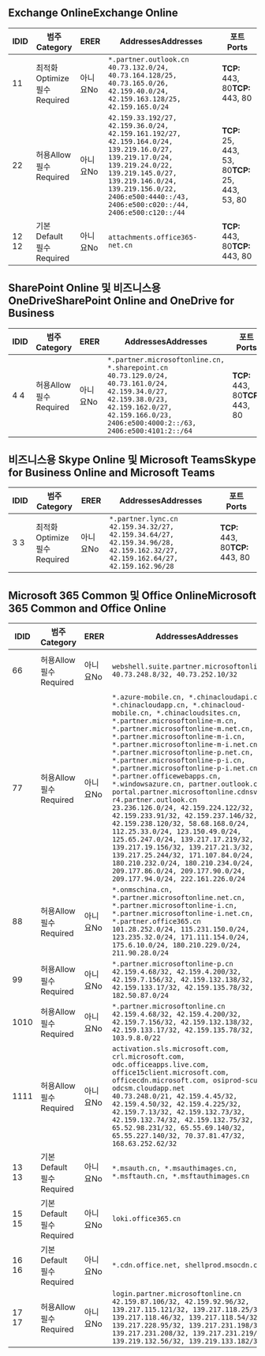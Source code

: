 <!--THIS FILE IS AUTOMATICALLY GENERATED. MANUAL CHANGES WILL BE OVERWRITTEN.-->
<!--Please contact the Office 365 Endpoints team with any questions.-->
<!--China endpoints version 2020082800-->
<!--File generated 2020-10-07 14:02:16.9065-->

## <a name="exchange-online"></a><span data-ttu-id="a1198-101">Exchange Online</span><span class="sxs-lookup"><span data-stu-id="a1198-101">Exchange Online</span></span>

<span data-ttu-id="a1198-102">ID</span><span class="sxs-lookup"><span data-stu-id="a1198-102">ID</span></span> | <span data-ttu-id="a1198-103">범주</span><span class="sxs-lookup"><span data-stu-id="a1198-103">Category</span></span> | <span data-ttu-id="a1198-104">ER</span><span class="sxs-lookup"><span data-stu-id="a1198-104">ER</span></span> | <span data-ttu-id="a1198-105">Addresses</span><span class="sxs-lookup"><span data-stu-id="a1198-105">Addresses</span></span> | <span data-ttu-id="a1198-106">포트</span><span class="sxs-lookup"><span data-stu-id="a1198-106">Ports</span></span>
-- | -------------------- | -- | ---------------------------------------------------------------------------------------------------------------------------------------------------------------------------------------------------------------------------------------------- | ------------------------
<span data-ttu-id="a1198-107">1</span><span class="sxs-lookup"><span data-stu-id="a1198-107">1</span></span> | <span data-ttu-id="a1198-108">최적화</span><span class="sxs-lookup"><span data-stu-id="a1198-108">Optimize</span></span><BR><span data-ttu-id="a1198-109">필수</span><span class="sxs-lookup"><span data-stu-id="a1198-109">Required</span></span> | <span data-ttu-id="a1198-110">아니요</span><span class="sxs-lookup"><span data-stu-id="a1198-110">No</span></span> | `*.partner.outlook.cn`<BR>`40.73.132.0/24, 40.73.164.128/25, 40.73.165.0/26, 42.159.40.0/24, 42.159.163.128/25, 42.159.165.0/24` | <span data-ttu-id="a1198-111">**TCP:** 443, 80</span><span class="sxs-lookup"><span data-stu-id="a1198-111">**TCP:** 443, 80</span></span>
<span data-ttu-id="a1198-112">2</span><span class="sxs-lookup"><span data-stu-id="a1198-112">2</span></span> | <span data-ttu-id="a1198-113">허용</span><span class="sxs-lookup"><span data-stu-id="a1198-113">Allow</span></span><BR><span data-ttu-id="a1198-114">필수</span><span class="sxs-lookup"><span data-stu-id="a1198-114">Required</span></span> | <span data-ttu-id="a1198-115">아니요</span><span class="sxs-lookup"><span data-stu-id="a1198-115">No</span></span> | `42.159.33.192/27, 42.159.36.0/24, 42.159.161.192/27, 42.159.164.0/24, 139.219.16.0/27, 139.219.17.0/24, 139.219.24.0/22, 139.219.145.0/27, 139.219.146.0/24, 139.219.156.0/22, 2406:e500:4440::/43, 2406:e500:c020::/44, 2406:e500:c120::/44` | <span data-ttu-id="a1198-116">**TCP:** 25, 443, 53, 80</span><span class="sxs-lookup"><span data-stu-id="a1198-116">**TCP:** 25, 443, 53, 80</span></span>
<span data-ttu-id="a1198-117">12 </span><span class="sxs-lookup"><span data-stu-id="a1198-117">12</span></span> | <span data-ttu-id="a1198-118">기본</span><span class="sxs-lookup"><span data-stu-id="a1198-118">Default</span></span><BR><span data-ttu-id="a1198-119">필수</span><span class="sxs-lookup"><span data-stu-id="a1198-119">Required</span></span> | <span data-ttu-id="a1198-120">아니요</span><span class="sxs-lookup"><span data-stu-id="a1198-120">No</span></span> | `attachments.office365-net.cn` | <span data-ttu-id="a1198-121">**TCP:** 443, 80</span><span class="sxs-lookup"><span data-stu-id="a1198-121">**TCP:** 443, 80</span></span>

## <a name="sharepoint-online-and-onedrive-for-business"></a><span data-ttu-id="a1198-122">SharePoint Online 및 비즈니스용 OneDrive</span><span class="sxs-lookup"><span data-stu-id="a1198-122">SharePoint Online and OneDrive for Business</span></span>

<span data-ttu-id="a1198-123">ID</span><span class="sxs-lookup"><span data-stu-id="a1198-123">ID</span></span> | <span data-ttu-id="a1198-124">범주</span><span class="sxs-lookup"><span data-stu-id="a1198-124">Category</span></span> | <span data-ttu-id="a1198-125">ER</span><span class="sxs-lookup"><span data-stu-id="a1198-125">ER</span></span> | <span data-ttu-id="a1198-126">Addresses</span><span class="sxs-lookup"><span data-stu-id="a1198-126">Addresses</span></span> | <span data-ttu-id="a1198-127">포트</span><span class="sxs-lookup"><span data-stu-id="a1198-127">Ports</span></span>
-- | ----------------- | -- | --------------------------------------------------------------------------------------------------------------------------------------------------------------------------------------------------- | ----------------
<span data-ttu-id="a1198-128">4 </span><span class="sxs-lookup"><span data-stu-id="a1198-128">4</span></span> | <span data-ttu-id="a1198-129">허용</span><span class="sxs-lookup"><span data-stu-id="a1198-129">Allow</span></span><BR><span data-ttu-id="a1198-130">필수</span><span class="sxs-lookup"><span data-stu-id="a1198-130">Required</span></span> | <span data-ttu-id="a1198-131">아니요</span><span class="sxs-lookup"><span data-stu-id="a1198-131">No</span></span> | `*.partner.microsoftonline.cn, *.sharepoint.cn`<BR>`40.73.129.0/24, 40.73.161.0/24, 42.159.34.0/27, 42.159.38.0/23, 42.159.162.0/27, 42.159.166.0/23, 2406:e500:4000:2::/63, 2406:e500:4101:2::/64` | <span data-ttu-id="a1198-132">**TCP:** 443, 80</span><span class="sxs-lookup"><span data-stu-id="a1198-132">**TCP:** 443, 80</span></span>

## <a name="skype-for-business-online-and-microsoft-teams"></a><span data-ttu-id="a1198-133">비즈니스용 Skype Online 및 Microsoft Teams</span><span class="sxs-lookup"><span data-stu-id="a1198-133">Skype for Business Online and Microsoft Teams</span></span>

<span data-ttu-id="a1198-134">ID</span><span class="sxs-lookup"><span data-stu-id="a1198-134">ID</span></span> | <span data-ttu-id="a1198-135">범주</span><span class="sxs-lookup"><span data-stu-id="a1198-135">Category</span></span> | <span data-ttu-id="a1198-136">ER</span><span class="sxs-lookup"><span data-stu-id="a1198-136">ER</span></span> | <span data-ttu-id="a1198-137">Addresses</span><span class="sxs-lookup"><span data-stu-id="a1198-137">Addresses</span></span> | <span data-ttu-id="a1198-138">포트</span><span class="sxs-lookup"><span data-stu-id="a1198-138">Ports</span></span>
-- | -------------------- | -- | -------------------------------------------------------------------------------------------------------------------------------- | ----------------
<span data-ttu-id="a1198-139">3 </span><span class="sxs-lookup"><span data-stu-id="a1198-139">3</span></span> | <span data-ttu-id="a1198-140">최적화</span><span class="sxs-lookup"><span data-stu-id="a1198-140">Optimize</span></span><BR><span data-ttu-id="a1198-141">필수</span><span class="sxs-lookup"><span data-stu-id="a1198-141">Required</span></span> | <span data-ttu-id="a1198-142">아니요</span><span class="sxs-lookup"><span data-stu-id="a1198-142">No</span></span> | `*.partner.lync.cn`<BR>`42.159.34.32/27, 42.159.34.64/27, 42.159.34.96/28, 42.159.162.32/27, 42.159.162.64/27, 42.159.162.96/28` | <span data-ttu-id="a1198-143">**TCP:** 443, 80</span><span class="sxs-lookup"><span data-stu-id="a1198-143">**TCP:** 443, 80</span></span>

## <a name="microsoft-365-common-and-office-online"></a><span data-ttu-id="a1198-144">Microsoft 365 Common 및 Office Online</span><span class="sxs-lookup"><span data-stu-id="a1198-144">Microsoft 365 Common and Office Online</span></span>

<span data-ttu-id="a1198-145">ID</span><span class="sxs-lookup"><span data-stu-id="a1198-145">ID</span></span> | <span data-ttu-id="a1198-146">범주</span><span class="sxs-lookup"><span data-stu-id="a1198-146">Category</span></span> | <span data-ttu-id="a1198-147">ER</span><span class="sxs-lookup"><span data-stu-id="a1198-147">ER</span></span> | <span data-ttu-id="a1198-148">Addresses</span><span class="sxs-lookup"><span data-stu-id="a1198-148">Addresses</span></span> | <span data-ttu-id="a1198-149">포트</span><span class="sxs-lookup"><span data-stu-id="a1198-149">Ports</span></span>
-- | ------------------- | -- | ---------------------------------------------------------------------------------------------------------------------------------------------------------------------------------------------------------------------------------------------------------------------------------------------------------------------------------------------------------------------------------------------------------------------------------------------------------------------------------------------------------------------------------------------------------------------------------------------------------------------------------------------------------------------------------------------------------------------------------------------------------------------------------------------------------------------------------------------------------------------------- | ----------------
<span data-ttu-id="a1198-150">6</span><span class="sxs-lookup"><span data-stu-id="a1198-150">6</span></span> | <span data-ttu-id="a1198-151">허용</span><span class="sxs-lookup"><span data-stu-id="a1198-151">Allow</span></span><BR><span data-ttu-id="a1198-152">필수</span><span class="sxs-lookup"><span data-stu-id="a1198-152">Required</span></span> | <span data-ttu-id="a1198-153">아니요</span><span class="sxs-lookup"><span data-stu-id="a1198-153">No</span></span> | `webshell.suite.partner.microsoftonline.cn`<BR>`40.73.248.8/32, 40.73.252.10/32` | <span data-ttu-id="a1198-154">**TCP:** 443, 80</span><span class="sxs-lookup"><span data-stu-id="a1198-154">**TCP:** 443, 80</span></span>
<span data-ttu-id="a1198-155">7</span><span class="sxs-lookup"><span data-stu-id="a1198-155">7</span></span> | <span data-ttu-id="a1198-156">허용</span><span class="sxs-lookup"><span data-stu-id="a1198-156">Allow</span></span><BR><span data-ttu-id="a1198-157">필수</span><span class="sxs-lookup"><span data-stu-id="a1198-157">Required</span></span> | <span data-ttu-id="a1198-158">아니요</span><span class="sxs-lookup"><span data-stu-id="a1198-158">No</span></span> | `*.azure-mobile.cn, *.chinacloudapi.cn, *.chinacloudapp.cn, *.chinacloud-mobile.cn, *.chinacloudsites.cn, *.partner.microsoftonline-m.cn, *.partner.microsoftonline-m.net.cn, *.partner.microsoftonline-m-i.cn, *.partner.microsoftonline-m-i.net.cn, *.partner.microsoftonline-p.net.cn, *.partner.microsoftonline-p-i.cn, *.partner.microsoftonline-p-i.net.cn, *.partner.officewebapps.cn, *.windowsazure.cn, partner.outlook.cn, portal.partner.microsoftonline.cdnsvc.com, r4.partner.outlook.cn`<BR>`23.236.126.0/24, 42.159.224.122/32, 42.159.233.91/32, 42.159.237.146/32, 42.159.238.120/32, 58.68.168.0/24, 112.25.33.0/24, 123.150.49.0/24, 125.65.247.0/24, 139.217.17.219/32, 139.217.19.156/32, 139.217.21.3/32, 139.217.25.244/32, 171.107.84.0/24, 180.210.232.0/24, 180.210.234.0/24, 209.177.86.0/24, 209.177.90.0/24, 209.177.94.0/24, 222.161.226.0/24` | <span data-ttu-id="a1198-159">**TCP:** 443, 80</span><span class="sxs-lookup"><span data-stu-id="a1198-159">**TCP:** 443, 80</span></span>
<span data-ttu-id="a1198-160">8</span><span class="sxs-lookup"><span data-stu-id="a1198-160">8</span></span> | <span data-ttu-id="a1198-161">허용</span><span class="sxs-lookup"><span data-stu-id="a1198-161">Allow</span></span><BR><span data-ttu-id="a1198-162">필수</span><span class="sxs-lookup"><span data-stu-id="a1198-162">Required</span></span> | <span data-ttu-id="a1198-163">아니요</span><span class="sxs-lookup"><span data-stu-id="a1198-163">No</span></span> | `*.onmschina.cn, *.partner.microsoftonline.net.cn, *.partner.microsoftonline-i.cn, *.partner.microsoftonline-i.net.cn, *.partner.office365.cn`<BR>`101.28.252.0/24, 115.231.150.0/24, 123.235.32.0/24, 171.111.154.0/24, 175.6.10.0/24, 180.210.229.0/24, 211.90.28.0/24` | <span data-ttu-id="a1198-164">**TCP:** 443, 80</span><span class="sxs-lookup"><span data-stu-id="a1198-164">**TCP:** 443, 80</span></span>
<span data-ttu-id="a1198-165">9</span><span class="sxs-lookup"><span data-stu-id="a1198-165">9</span></span> | <span data-ttu-id="a1198-166">허용</span><span class="sxs-lookup"><span data-stu-id="a1198-166">Allow</span></span><BR><span data-ttu-id="a1198-167">필수</span><span class="sxs-lookup"><span data-stu-id="a1198-167">Required</span></span> | <span data-ttu-id="a1198-168">아니요</span><span class="sxs-lookup"><span data-stu-id="a1198-168">No</span></span> | `*.partner.microsoftonline-p.cn`<BR>`42.159.4.68/32, 42.159.4.200/32, 42.159.7.156/32, 42.159.132.138/32, 42.159.133.17/32, 42.159.135.78/32, 182.50.87.0/24` | <span data-ttu-id="a1198-169">**TCP:** 443, 80</span><span class="sxs-lookup"><span data-stu-id="a1198-169">**TCP:** 443, 80</span></span>
<span data-ttu-id="a1198-170">10</span><span class="sxs-lookup"><span data-stu-id="a1198-170">10</span></span> | <span data-ttu-id="a1198-171">허용</span><span class="sxs-lookup"><span data-stu-id="a1198-171">Allow</span></span><BR><span data-ttu-id="a1198-172">필수</span><span class="sxs-lookup"><span data-stu-id="a1198-172">Required</span></span> | <span data-ttu-id="a1198-173">아니요</span><span class="sxs-lookup"><span data-stu-id="a1198-173">No</span></span> | `*.partner.microsoftonline.cn`<BR>`42.159.4.68/32, 42.159.4.200/32, 42.159.7.156/32, 42.159.132.138/32, 42.159.133.17/32, 42.159.135.78/32, 103.9.8.0/22` | <span data-ttu-id="a1198-174">**TCP:** 443, 80</span><span class="sxs-lookup"><span data-stu-id="a1198-174">**TCP:** 443, 80</span></span>
<span data-ttu-id="a1198-175">11</span><span class="sxs-lookup"><span data-stu-id="a1198-175">11</span></span> | <span data-ttu-id="a1198-176">허용</span><span class="sxs-lookup"><span data-stu-id="a1198-176">Allow</span></span><BR><span data-ttu-id="a1198-177">필수</span><span class="sxs-lookup"><span data-stu-id="a1198-177">Required</span></span> | <span data-ttu-id="a1198-178">아니요</span><span class="sxs-lookup"><span data-stu-id="a1198-178">No</span></span> | `activation.sls.microsoft.com, crl.microsoft.com, odc.officeapps.live.com, office15client.microsoft.com, officecdn.microsoft.com, osiprod-scus01-odcsm.cloudapp.net`<BR>`40.73.248.0/21, 42.159.4.45/32, 42.159.4.50/32, 42.159.4.225/32, 42.159.7.13/32, 42.159.132.73/32, 42.159.132.74/32, 42.159.132.75/32, 65.52.98.231/32, 65.55.69.140/32, 65.55.227.140/32, 70.37.81.47/32, 168.63.252.62/32` | <span data-ttu-id="a1198-179">**TCP:** 443, 80</span><span class="sxs-lookup"><span data-stu-id="a1198-179">**TCP:** 443, 80</span></span>
<span data-ttu-id="a1198-180">13 </span><span class="sxs-lookup"><span data-stu-id="a1198-180">13</span></span> | <span data-ttu-id="a1198-181">기본</span><span class="sxs-lookup"><span data-stu-id="a1198-181">Default</span></span><BR><span data-ttu-id="a1198-182">필수</span><span class="sxs-lookup"><span data-stu-id="a1198-182">Required</span></span> | <span data-ttu-id="a1198-183">아니요</span><span class="sxs-lookup"><span data-stu-id="a1198-183">No</span></span> | `*.msauth.cn, *.msauthimages.cn, *.msftauth.cn, *.msftauthimages.cn` | <span data-ttu-id="a1198-184">**TCP:** 443, 80</span><span class="sxs-lookup"><span data-stu-id="a1198-184">**TCP:** 443, 80</span></span>
<span data-ttu-id="a1198-185">15 </span><span class="sxs-lookup"><span data-stu-id="a1198-185">15</span></span> | <span data-ttu-id="a1198-186">기본</span><span class="sxs-lookup"><span data-stu-id="a1198-186">Default</span></span><BR><span data-ttu-id="a1198-187">필수</span><span class="sxs-lookup"><span data-stu-id="a1198-187">Required</span></span> | <span data-ttu-id="a1198-188">아니요</span><span class="sxs-lookup"><span data-stu-id="a1198-188">No</span></span> | `loki.office365.cn` | <span data-ttu-id="a1198-189">**TCP:** 443</span><span class="sxs-lookup"><span data-stu-id="a1198-189">**TCP:** 443</span></span>
<span data-ttu-id="a1198-190">16 </span><span class="sxs-lookup"><span data-stu-id="a1198-190">16</span></span> | <span data-ttu-id="a1198-191">기본</span><span class="sxs-lookup"><span data-stu-id="a1198-191">Default</span></span><BR><span data-ttu-id="a1198-192">필수</span><span class="sxs-lookup"><span data-stu-id="a1198-192">Required</span></span> | <span data-ttu-id="a1198-193">아니요</span><span class="sxs-lookup"><span data-stu-id="a1198-193">No</span></span> | `*.cdn.office.net, shellprod.msocdn.com` | <span data-ttu-id="a1198-194">**TCP:** 443</span><span class="sxs-lookup"><span data-stu-id="a1198-194">**TCP:** 443</span></span>
<span data-ttu-id="a1198-195">17 </span><span class="sxs-lookup"><span data-stu-id="a1198-195">17</span></span> | <span data-ttu-id="a1198-196">허용</span><span class="sxs-lookup"><span data-stu-id="a1198-196">Allow</span></span><BR><span data-ttu-id="a1198-197">필수</span><span class="sxs-lookup"><span data-stu-id="a1198-197">Required</span></span> | <span data-ttu-id="a1198-198">아니요</span><span class="sxs-lookup"><span data-stu-id="a1198-198">No</span></span> | `login.partner.microsoftonline.cn`<BR>`42.159.87.106/32, 42.159.92.96/32, 139.217.115.121/32, 139.217.118.25/32, 139.217.118.46/32, 139.217.118.54/32, 139.217.228.95/32, 139.217.231.198/32, 139.217.231.208/32, 139.217.231.219/32, 139.219.132.56/32, 139.219.133.182/32` | <span data-ttu-id="a1198-199">**TCP:** 443, 80</span><span class="sxs-lookup"><span data-stu-id="a1198-199">**TCP:** 443, 80</span></span>
